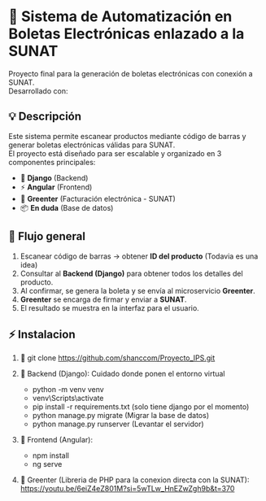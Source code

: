# 💼 Sistema de Automatización en Boletas Electrónicas enlazado a la SUNAT

Proyecto final para la generación de boletas electrónicas con conexión a SUNAT.  
Desarrollado con:

## 💡 Descripción

Este sistema permite escanear productos mediante código de barras y generar boletas electrónicas válidas para SUNAT.  
El proyecto está diseñado para ser escalable y organizado en 3 componentes principales:

- 🐍 **Django** (Backend)
- ⚡ **Angular** (Frontend)
- 🧾 **Greenter** (Facturación electrónica - SUNAT)
- 📦 **En duda** (Base de datos)

## 🔗 Flujo general

1. Escanear código de barras → obtener **ID del producto** (Todavia es una idea)
2. Consultar al **Backend (Django)** para obtener todos los detalles del producto.
3. Al confirmar, se genera la boleta y se envía al microservicio **Greenter**.
4. **Greenter** se encarga de firmar y enviar a **SUNAT**.
5. El resultado se muestra en la interfaz para el usuario.

## ⚡ Instalacion

1. 📌 git clone https://github.com/shanccom/Proyecto_IPS.git

2. 📌 Backend (Django): Cuidado donde ponen el entorno virtual
    - python -m venv venv
    - venv\Scripts\activate
    - pip install -r requirements.txt (solo tiene django por el momento)
    - python manage.py migrate (Migrar la base de datos)
    - python manage.py runserver (Levantar el servidor)

3. 📌 Frontend (Angular): 
    - npm install
    - ng serve

4. 📌 Greenter (Libreria de PHP para la conexion directa con la SUNAT):  https://youtu.be/6eiZ4eZ801M?si=5wTLw_HnEZwZgh9b&t=370
    